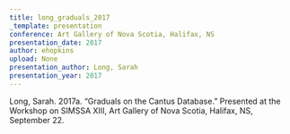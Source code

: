 ```yaml
---
title: long_graduals_2017
_template: presentation
conference: Art Gallery of Nova Scotia, Halifax, NS
presentation_date: 2017
author: ehopkins
upload: None
presentation_author: Long, Sarah
presentation_year: 2017
---
```

Long, Sarah. 2017a. “Graduals on the Cantus Database.” Presented at the Workshop on SIMSSA XIII, Art Gallery of Nova Scotia, Halifax, NS, September 22.